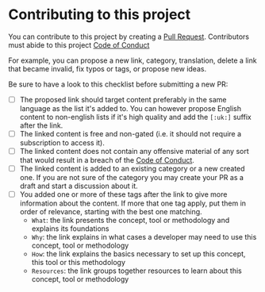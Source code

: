 # Contributing to this project

You can contribute to this project by creating a [Pull Request](https://github.com/Ldoppea/first-steps-dev/pulls). Contributors must abide to this project [Code of Conduct](CODE_OF_CONDUCT.md)

For example, you can propose a new link, category, translation, delete a link that became invalid, fix typos or tags, or propose new ideas.

Be sure to have a look to this checklist before submitting a new PR:

- [ ] The proposed link should target content preferably in the same language as the list it's added to. You can however propose English content to non-english lists if it's high quality and add the `[:uk:]` suffix after the link.
- [ ] The linked content is free and non-gated (i.e. it should not require a subscription to access it).
- [ ] The linked content does not contain any offensive material of any sort that would result in a breach of the [Code of Conduct](CODE_OF_CONDUCT.md).
- [ ] The linked content is added to an existing category or a new created one. If you are not sure of the category you may create your PR as a draft and start a discussion about it.
- [ ] You added one or more of these tags after the link to give more information about the content. If more that one tag apply, put them in order of relevance, starting with the best one matching.
   * `What`: the link presents the concept, tool or methodology and explains its foundations
   * `Why`: the link explains in what cases a developer may need to use this concept, tool or methodology
   * `How`: the link explains the basics necessary to set up this concept, this tool or this methodology
   * `Resources`: the link groups together resources to learn about this concept, tool or methodology